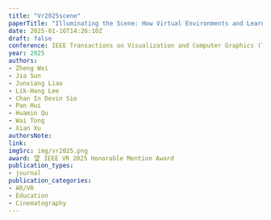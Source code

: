 ```yaml
---
title: "Vr2025scene"
paperTitle: "Illuminating the Scene: How Virtual Environments and Learning Modes Shape Film Lighting Mastery in Virtual Reality"
date: 2025-01-16T14:26:10Z
draft: false
conference: IEEE Transactions on Visualization and Computer Graphics (TVCG) and IEEE Conference on Virtual Reality and 3D User Interfaces (VR)
year: 2025
authors: 
- Zheng Wei
- Jia Sun
- Junxiang Liao
- Lik-Hang Lee
- Chan In Devin Sio
- Pan Hui
- Huamin Qu
- Wai Tong
- Xian Xu
authorsNote:
link:
imgSrc: img/vr2025.png
award: 🏆 IEEE VR 2025 Honorable Mention Award
publication_types:
- journal
publication_categories:
- AR/VR
- Education
- Cinematography
---
```


